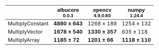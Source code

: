 |                |albucore<br><small>0.0.3</small>|opencv<br><small>4.9.0.80</small>|numpy<br><small>1.24.4</small>|
|----------------|--------------------------------|---------------------------------|------------------------------|
|MultiplyConstant|**4880 ± 643**                  |1268 ± 189                       |1254 ± 132                    |
|MultiplyVector  |**1678 ± 540**                  |**1330 ± 357**                   |635 ± 118                     |
|MultiplyArray   |**1185 ± 72**                   |**1201 ± 66**                    |**1118 ± 110**                |
